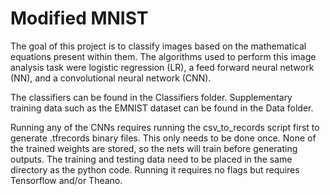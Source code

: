 # Modified MNIST

The goal of this project is to classify images based on the mathematical equations present within them. The algorithms used to perform this image analysis task were logistic regression (LR), a feed forward neural network (NN), and a convolutional neural network (CNN).

The classifiers can be found in the Classifiers folder.
Supplementary training data such as the EMNIST dataset can be found in the Data folder.

Running any of the CNNs requires running the csv_to_records script first to generate .tfrecords binary files. This only needs to be done once. None of the trained weights are stored, so the nets will train before generating outputs. The training and testing data need to be placed in the same directory as the python code. Running it requires no flags but requires Tensorflow and/or Theano.